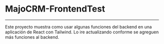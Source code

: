 # MajoCRM-FrontendTest
---
Este proyecto muestra como usar algunas funciones del backend en una aplicación de React con Tailwind.
Lo ire actualizando conforme se agreguen más funciones al backend.
